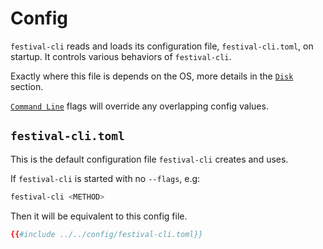 # Config
`festival-cli` reads and loads its configuration file, `festival-cli.toml`, on startup. It controls various behaviors of `festival-cli`.

Exactly where this file is depends on the OS, more details in the [`Disk`](disk.md) section.

[`Command Line`](command-line/command-line.md) flags will override any overlapping config values.

## `festival-cli.toml`
This is the default configuration file `festival-cli` creates and uses.

If `festival-cli` is started with no `--flags`, e.g:
```bash
festival-cli <METHOD>
```
Then it will be equivalent to this config file.

```toml
{{#include ../../config/festival-cli.toml}}
```
